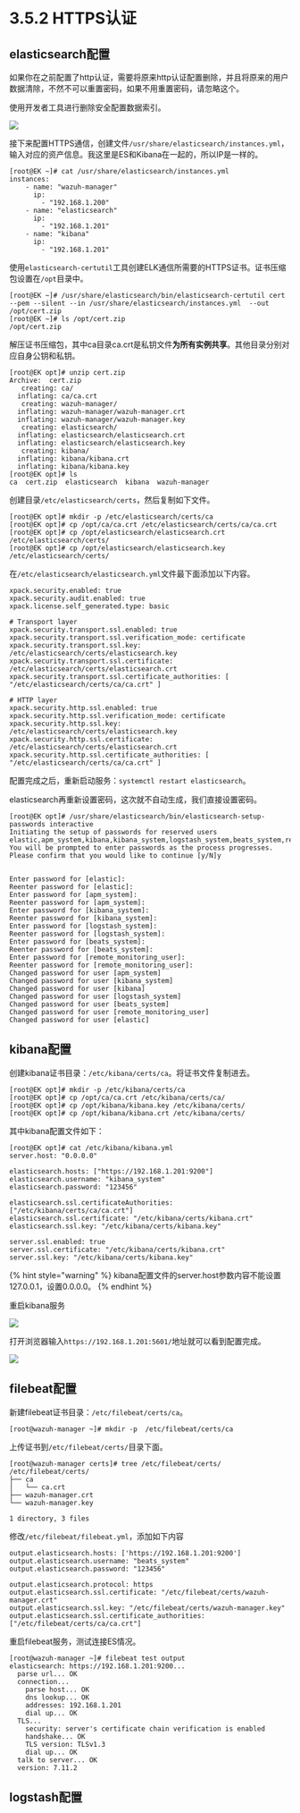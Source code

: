 # 3.5.2 HTTPS认证

## elasticsearch配置

如果你在之前配置了http认证，需要将原来http认证配置删除，并且将原来的用户数据清除，不然不可以重置密码，如果不用重置密码，请忽略这个。

使用开发者工具进行删除安全配置数据索引。

![](../../.gitbook/assets/image%20%2887%29.png)

接下来配置HTTPS通信，创建文件`/usr/share/elasticsearch/instances.yml`，输入对应的资产信息。我这里是ES和Kibana在一起的，所以IP是一样的。

```text
[root@EK ~]# cat /usr/share/elasticsearch/instances.yml 
instances:
    - name: "wazuh-manager"
      ip:
        - "192.168.1.200"
    - name: "elasticsearch"
      ip:
        - "192.168.1.201"
    - name: "kibana"
      ip:
        - "192.168.1.201"
```

使用`elasticsearch-certutil`工具创建ELK通信所需要的HTTPS证书。证书压缩包设置在`/opt`目录中。

```text
[root@EK ~]# /usr/share/elasticsearch/bin/elasticsearch-certutil cert  --pem --silent --in /usr/share/elasticsearch/instances.yml  --out /opt/cert.zip 
[root@EK ~]# ls /opt/cert.zip 
/opt/cert.zip

```

解压证书压缩包，其中ca目录ca.crt是私钥文件**为所有实例共享**。其他目录分别对应自身公钥和私钥。

```text
[root@EK opt]# unzip cert.zip 
Archive:  cert.zip
   creating: ca/
  inflating: ca/ca.crt               
   creating: wazuh-manager/
  inflating: wazuh-manager/wazuh-manager.crt  
  inflating: wazuh-manager/wazuh-manager.key  
   creating: elasticsearch/
  inflating: elasticsearch/elasticsearch.crt  
  inflating: elasticsearch/elasticsearch.key  
   creating: kibana/
  inflating: kibana/kibana.crt       
  inflating: kibana/kibana.key       
[root@EK opt]# ls 
ca  cert.zip  elasticsearch  kibana  wazuh-manager

```

创建目录`/etc/elasticsearch/certs`，然后复制如下文件。

```text
[root@EK opt]# mkdir -p /etc/elasticsearch/certs/ca
[root@EK opt]# cp /opt/ca/ca.crt /etc/elasticsearch/certs/ca/ca.crt
[root@EK opt]# cp /opt/elasticsearch/elasticsearch.crt /etc/elasticsearch/certs/
[root@EK opt]# cp /opt/elasticsearch/elasticsearch.key /etc/elasticsearch/certs/
```

在`/etc/elasticsearch/elasticsearch.yml`文件最下面添加以下内容。

```text
xpack.security.enabled: true
xpack.security.audit.enabled: true
xpack.license.self_generated.type: basic

# Transport layer
xpack.security.transport.ssl.enabled: true
xpack.security.transport.ssl.verification_mode: certificate
xpack.security.transport.ssl.key: /etc/elasticsearch/certs/elasticsearch.key
xpack.security.transport.ssl.certificate: /etc/elasticsearch/certs/elasticsearch.crt
xpack.security.transport.ssl.certificate_authorities: [ "/etc/elasticsearch/certs/ca/ca.crt" ]

# HTTP layer
xpack.security.http.ssl.enabled: true
xpack.security.http.ssl.verification_mode: certificate
xpack.security.http.ssl.key: /etc/elasticsearch/certs/elasticsearch.key
xpack.security.http.ssl.certificate: /etc/elasticsearch/certs/elasticsearch.crt
xpack.security.http.ssl.certificate_authorities: [ "/etc/elasticsearch/certs/ca/ca.crt" ]

```

配置完成之后，重新启动服务：`systemctl restart elasticsearch`。

elasticsearch再重新设置密码，这次就不自动生成，我们直接设置密码。

```text
[root@EK opt]# /usr/share/elasticsearch/bin/elasticsearch-setup-passwords interactive
Initiating the setup of passwords for reserved users elastic,apm_system,kibana,kibana_system,logstash_system,beats_system,remote_monitoring_user.
You will be prompted to enter passwords as the process progresses.
Please confirm that you would like to continue [y/N]y


Enter password for [elastic]: 
Reenter password for [elastic]: 
Enter password for [apm_system]: 
Reenter password for [apm_system]: 
Enter password for [kibana_system]: 
Reenter password for [kibana_system]: 
Enter password for [logstash_system]: 
Reenter password for [logstash_system]: 
Enter password for [beats_system]: 
Reenter password for [beats_system]: 
Enter password for [remote_monitoring_user]: 
Reenter password for [remote_monitoring_user]: 
Changed password for user [apm_system]
Changed password for user [kibana_system]
Changed password for user [kibana]
Changed password for user [logstash_system]
Changed password for user [beats_system]
Changed password for user [remote_monitoring_user]
Changed password for user [elastic]
```

## kibana配置

创建kibana证书目录：`/etc/kibana/certs/ca`。将证书文件复制进去。

```text
[root@EK opt]# mkdir -p /etc/kibana/certs/ca
[root@EK opt]# cp /opt/ca/ca.crt /etc/kibana/certs/ca/
[root@EK opt]# cp /opt/kibana/kibana.key /etc/kibana/certs/
[root@EK opt]# cp /opt/kibana/kibana.crt /etc/kibana/certs/
```

其中kibana配置文件如下：

```text
[root@EK opt]# cat /etc/kibana/kibana.yml 
server.host: "0.0.0.0"

elasticsearch.hosts: ["https://192.168.1.201:9200"]
elasticsearch.username: "kibana_system"
elasticsearch.password: "123456"

elasticsearch.ssl.certificateAuthorities: ["/etc/kibana/certs/ca/ca.crt"]
elasticsearch.ssl.certificate: "/etc/kibana/certs/kibana.crt"
elasticsearch.ssl.key: "/etc/kibana/certs/kibana.key"

server.ssl.enabled: true
server.ssl.certificate: "/etc/kibana/certs/kibana.crt"
server.ssl.key: "/etc/kibana/certs/kibana.key"

```

{% hint style="warning" %}
kibana配置文件的server.host参数内容不能设置127.0.0.1，设置0.0.0.0。
{% endhint %}

重启kibana服务

![](../../.gitbook/assets/image%20%2885%29.png)

打开浏览器输入`https://192.168.1.201:5601/`地址就可以看到配置完成。

![](../../.gitbook/assets/image%20%2884%29.png)

## filebeat配置

新建filebeat证书目录：`/etc/filebeat/certs/ca`。

```text
[root@wazuh-manager ~]# mkdir -p  /etc/filebeat/certs/ca
```

上传证书到`/etc/filebeat/certs/`目录下面。

```text
[root@wazuh-manager certs]# tree /etc/filebeat/certs/
/etc/filebeat/certs/
├── ca
│   └── ca.crt
├── wazuh-manager.crt
└── wazuh-manager.key

1 directory, 3 files

```

修改`/etc/filebeat/filebeat.yml`，添加如下内容

```text
output.elasticsearch.hosts: ['https://192.168.1.201:9200']
output.elasticsearch.username: "beats_system"
output.elasticsearch.password: "123456"

output.elasticsearch.protocol: https
output.elasticsearch.ssl.certificate: "/etc/filebeat/certs/wazuh-manager.crt"
output.elasticsearch.ssl.key: "/etc/filebeat/certs/wazuh-manager.key"
output.elasticsearch.ssl.certificate_authorities: ["/etc/filebeat/certs/ca/ca.crt"]
```

重启filebeat服务，测试连接ES情况。

```text
[root@wazuh-manager ~]# filebeat test output
elasticsearch: https://192.168.1.201:9200...
  parse url... OK
  connection...
    parse host... OK
    dns lookup... OK
    addresses: 192.168.1.201
    dial up... OK
  TLS...
    security: server's certificate chain verification is enabled
    handshake... OK
    TLS version: TLSv1.3
    dial up... OK
  talk to server... OK
  version: 7.11.2

```

## logstash配置





